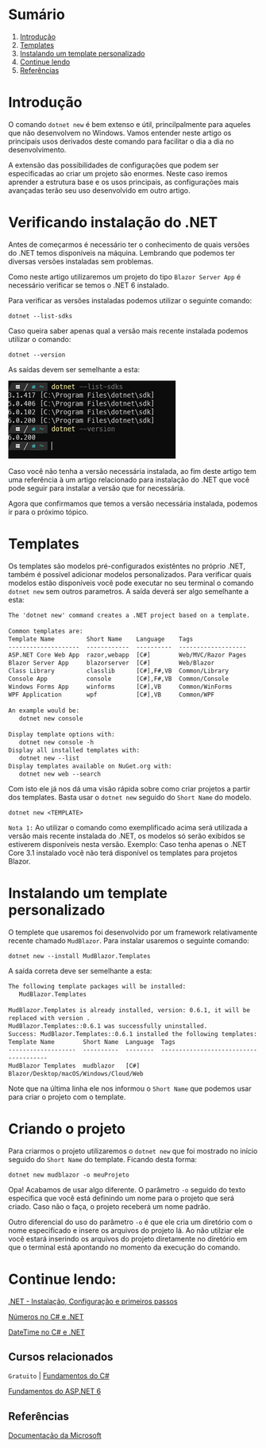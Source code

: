 # Sumário

 1. [Introdução](#introducao)
 2. [Templates](#templates)
 3. [Instalando um template personalizado](#instalando-um-template-personalizado)
 4. [Continue lendo](#continue-lendo)
 5. [Referências](#ref)

<div id="introducao"></div>

# Introdução

O comando `dotnet new` é bem extenso e útil, princilpalmente para aqueles que não desenvolvem no Windows. Vamos entender neste artigo os principais usos derivados deste comando para facilitar o dia a dia no desenvolvimento.

A extensão das possibilidades de configurações que podem ser especificadas ao criar um projeto são enormes. Neste caso iremos aprender a estrutura base e os usos principais, as configurações mais avançadas terão seu uso desenvolvido em outro artigo.

# Verificando instalação do .NET

Antes de começarmos é necessário ter o conhecimento de quais versões do .NET temos disponíveis na máquina. Lembrando que podemos ter diversas versões instaladas sem problemas.

Como neste artigo utilizaremos um projeto do tipo `Blazor Server App` é necessário verificar se temos o .NET 6 instalado.

Para verificar as versões instaladas podemos utilizar o seguinte comando:

```console
dotnet --list-sdks
```

Caso queira saber apenas qual a versão mais recente instalada podemos utilizar o comando:

```console
dotnet --version
```

As saídas devem ser semelhante a esta:

![dotnet-sdks-list](images/dotnet-sdks-list.png)

Caso você não tenha a versão necessária instalada, ao fim deste artigo tem uma referência à um artigo relacionado para instalação do .NET que você pode seguir para instalar a versão que for necessária.

Agora que confirmamos que temos a versão necessária instalada, podemos ir para o próximo tópico.

<div id="templates"></div>

# Templates

Os templates são modelos pré-configurados existêntes no próprio .NET, também é possível adicionar modelos personalizados. Para verificar quais modelos estão disponíveis você pode executar no seu terminal o comando `dotnet new` sem outros parametros. A saída deverá ser algo semelhante a esta:

```console
The 'dotnet new' command creates a .NET project based on a template.

Common templates are:
Template Name         Short Name    Language    Tags
--------------------  ------------  ----------  -------------------
ASP.NET Core Web App  razor,webapp  [C#]        Web/MVC/Razor Pages
Blazor Server App     blazorserver  [C#]        Web/Blazor
Class Library         classlib      [C#],F#,VB  Common/Library
Console App           console       [C#],F#,VB  Common/Console
Windows Forms App     winforms      [C#],VB     Common/WinForms
WPF Application       wpf           [C#],VB     Common/WPF

An example would be:
   dotnet new console

Display template options with:
   dotnet new console -h
Display all installed templates with:
   dotnet new --list
Display templates available on NuGet.org with:
   dotnet new web --search
```

Com isto ele já nos dá uma visão rápida sobre como criar projetos a partir dos templates. Basta usar o `dotnet new` seguido do `Short Name` do modelo.

```console
dotnet new <TEMPLATE>
```

`Nota 1:` Ao utilizar o comando como exemplificado acima será utilizada a versão mais recente instalada do .NET, os modelos só serão exibidos se estiverem disponíveis nesta versão. Exemplo: Caso tenha apenas o .NET Core 3.1 instalado você não terá disponível os templates para projetos Blazor.

<div id="instalando-um-template-personalizado"></div>

# Instalando um template personalizado
O templete que usaremos foi desenvolvido por um framework relativamente recente chamado `MudBlazor`. Para instalar usaremos o seguinte comando:

```console
dotnet new --install MudBlazor.Templates
```

A saída correta deve ser semelhante a esta:

```console
The following template packages will be installed:
   MudBlazor.Templates

MudBlazor.Templates is already installed, version: 0.6.1, it will be replaced with version .
MudBlazor.Templates::0.6.1 was successfully uninstalled.
Success: MudBlazor.Templates::0.6.1 installed the following templates:
Template Name        Short Name  Language  Tags
-------------------  ----------  --------  --------------------------------------
MudBlazor Templates  mudblazor   [C#]      Blazor/Desktop/macOS/Windows/Cloud/Web
```

Note que na última linha ele nos informou o `Short Name` que podemos usar para criar o projeto com o template.

# Criando o projeto

Para criarmos o projeto utilizaremos o `dotnet new` que foi mostrado no início seguido do `Short Name` do template. Ficando desta forma:

```console
dotnet new mudblazor -o meuProjeto
```

Opa! Acabamos de usar algo diferente. O parâmetro `-o` seguido do texto especifica que você está definindo um nome para o projeto que será criado. Caso não o faça, o projeto receberá um nome padrão.

Outro diferencial do uso do parâmetro `-o` é que ele cria um diretório com o nome especificado e insere os arquivos do projeto lá. Ao não utilziar ele você estará inserindo os arquivos do projeto diretamente no diretório em que o terminal está apontando no momento da execução do comando. 

<!--# Executando o projeto-->

<div id="continue-lendo"></div>

# Continue lendo:

[.NET - Instalação, Configuração e primeiros passos](https://balta.io/blog/dotnet-instalacao-configuracao-e-primeiros-passos)

[Números no C# e .NET](https://balta.io/blog/numeros-csharp-dotnet)

[DateTime no C# e .NET](https://balta.io/blog/datetime-csharp-dotnet)

## Cursos relacionados

`Gratuito` | [Fundamentos do C#](https://balta.io/cursos/fundamentos-git-azure-devops)

[Fundamentos do ASP.NET 6](https://balta.io/cursos/fundamentos-aspnet)

<div id='ref'></div> 

## Referências
[Documentação da Microsoft](https://docs.microsoft.com/en-us/dotnet/core/tools/dotnet-new)